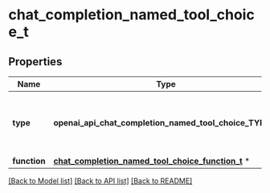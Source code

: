 # chat_completion_named_tool_choice_t

## Properties
Name | Type | Description | Notes
------------ | ------------- | ------------- | -------------
**type** | **openai_api_chat_completion_named_tool_choice_TYPE_e** | The type of the tool. Currently, only &#x60;function&#x60; is supported. | 
**function** | [**chat_completion_named_tool_choice_function_t**](chat_completion_named_tool_choice_function.md) \* |  | 

[[Back to Model list]](../README.md#documentation-for-models) [[Back to API list]](../README.md#documentation-for-api-endpoints) [[Back to README]](../README.md)


